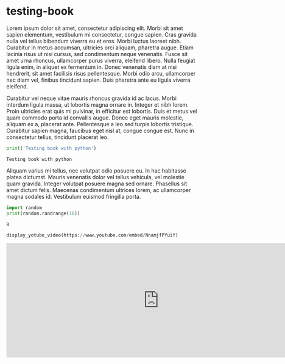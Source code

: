 # testing-book

Lorem ipsum dolor sit amet, consectetur adipiscing elit. Morbi sit amet sapien elementum, vestibulum mi consectetur, congue sapien. Cras gravida nulla vel tellus bibendum viverra eu et eros. Morbi luctus laoreet nibh. Curabitur in metus accumsan, ultricies orci aliquam, pharetra augue. Etiam lacinia risus ut nisi cursus, sed condimentum neque venenatis. Fusce sit amet urna rhoncus, ullamcorper purus viverra, eleifend libero. Nulla feugiat ligula enim, in aliquet ex fermentum in. Donec venenatis diam at nisi hendrerit, sit amet facilisis risus pellentesque. Morbi odio arcu, ullamcorper nec diam vel, finibus tincidunt sapien. Duis pharetra ante eu ligula viverra eleifend.

Curabitur vel neque vitae mauris rhoncus gravida id ac lacus. Morbi interdum ligula massa, ut lobortis magna ornare in. Integer et nibh lorem. Proin ultricies erat quis mi pulvinar, in efficitur est lobortis. Duis et metus vel quam commodo porta id convallis augue. Donec eget mauris molestie, aliquam ex a, placerat ante. Pellentesque a leo sed turpis lobortis tristique. Curabitur sapien magna, faucibus eget nisl at, congue congue est. Nunc in consectetur tellus, tincidunt placerat leo.


```python
print('Testing book with python')
```

    Testing book with python


Aliquam varius mi tellus, nec volutpat odio posuere eu. In hac habitasse platea dictumst. Mauris venenatis dolor vel tellus vehicula, vel molestie quam gravida. Integer volutpat posuere magna sed ornare. Phasellus sit amet dictum felis. Maecenas condimentum ultrices lorem, ac ullamcorper magna sodales id. Vestibulum euismod fringilla porta.



```python
import random
print(random.randrange(10))
```

    8



```python
display_yotube_video(https://www.youtube.com/embed/NnamjfPYuiY)
```





<iframe
    width="800"
    height="300"
    src="https://www.youtube.com/embed/NnamjfPYuiY"
    frameborder="0"
    allowfullscreen
></iframe>



